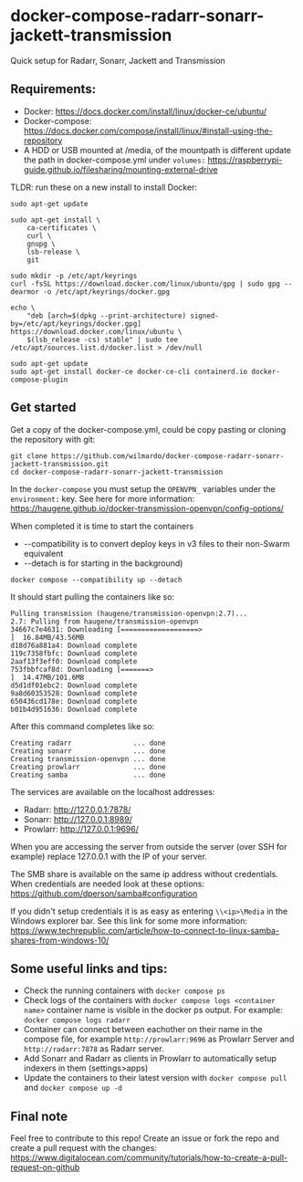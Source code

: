# docker-compose-radarr-sonarr-jackett-transmission
Quick setup for Radarr, Sonarr, Jackett and Transmission

## Requirements:

* Docker: https://docs.docker.com/install/linux/docker-ce/ubuntu/
* Docker-compose: https://docs.docker.com/compose/install/linux/#install-using-the-repository
* A HDD or USB mounted at /media, of the mountpath is different update the path in docker-compose.yml under `volumes:`
  https://raspberrypi-guide.github.io/filesharing/mounting-external-drive

TLDR: run these on a new install to install Docker:
```
sudo apt-get update

sudo apt-get install \
    ca-certificates \
    curl \
    gnupg \
    lsb-release \
    git

sudo mkdir -p /etc/apt/keyrings
curl -fsSL https://download.docker.com/linux/ubuntu/gpg | sudo gpg --dearmor -o /etc/apt/keyrings/docker.gpg

echo \
    "deb [arch=$(dpkg --print-architecture) signed-by=/etc/apt/keyrings/docker.gpg] https://download.docker.com/linux/ubuntu \
    $(lsb_release -cs) stable" | sudo tee /etc/apt/sources.list.d/docker.list > /dev/null

sudo apt-get update
sudo apt-get install docker-ce docker-ce-cli containerd.io docker-compose-plugin
```

## Get started

Get a copy of the docker-compose.yml, could be copy pasting or cloning the repository with git:
```
git clone https://github.com/wilmardo/docker-compose-radarr-sonarr-jackett-transmission.git
cd docker-compose-radarr-sonarr-jackett-transmission
```

In the `docker-compose` you must setup the `OPENVPN_` variables under the `environment:` key.
See here for more information: https://haugene.github.io/docker-transmission-openvpn/config-options/

When completed it is time to start the containers
* --compatibility is to convert deploy keys in v3 files to their non-Swarm equivalent
* --detach is for starting in the background)
```
docker compose --compatibility up --detach
```

It should start pulling the containers like so:
```
Pulling transmission (haugene/transmission-openvpn:2.7)...
2.7: Pulling from haugene/transmission-openvpn
34667c7e4631: Downloading [===================>                               ]  16.84MB/43.56MB
d18d76a881a4: Download complete
119c7358fbfc: Download complete
2aaf13f3eff0: Download complete
753fbbfcaf8d: Downloading [=======>                                           ]  14.47MB/101.6MB
d5d1df01ebc2: Download complete
9a8d60353528: Download complete
650436cd178e: Download complete
b01b4d951636: Download complete
```

After this command completes like so:

```
Creating radarr               ... done
Creating sonarr               ... done
Creating transmission-openvpn ... done
Creating prowlarr             ... done
Creating samba                ... done
```

The services are available on the localhost addresses:

* Radarr: http://127.0.0.1:7878/
* Sonarr: http://127.0.0.1:8989/
* Prowlarr: http://127.0.0.1:9696/

When you are accessing the server from outside the server (over SSH for example) replace 127.0.0.1 with the IP of your server.

The SMB share is available on the same ip address without credentials. When credentials are needed look at these options:
https://github.com/dperson/samba#configuration

If you didn't setup credentials it is as easy as entering `\\<ip>\Media` in the Windows explorer bar. See this link for some more information:
https://www.techrepublic.com/article/how-to-connect-to-linux-samba-shares-from-windows-10/

## Some useful links and tips:

* Check the running containers with `docker compose ps`
* Check logs of the containers with `docker compose logs <container name>` container name is visible in the docker ps output.
  For example: `docker compose logs radarr`
* Container can connect between eachother on their name in the compose file, for example `http://prowlarr:9696` as Prowlarr Server and `http://radarr:7878` as Radarr server.
* Add Sonarr and Radarr as clients in Prowlarr to automatically setup indexers in them (settings>apps)
* Update the containers to their latest version with `docker compose pull` and `docker compose up -d`

## Final note

Feel free to contribute to this repo! Create an issue or fork the repo and create a pull request with the changes:
https://www.digitalocean.com/community/tutorials/how-to-create-a-pull-request-on-github
